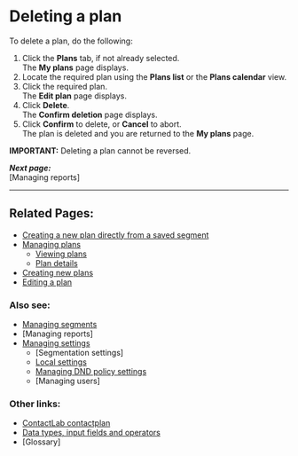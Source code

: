 # Deleting a plan

To delete a plan, do the following:

1. Click the **Plans** tab, if not already selected.  
  The **My plans** page displays.  
2. Locate the required plan using the **Plans list** or the **Plans calendar** view.  
3. Click the required plan.  
  The **Edit plan** page displays.  
1. Click **Delete**.  
  The **Confirm deletion** page displays.  
1. Click **Confirm** to delete, or **Cancel** to abort.  
  The plan is deleted and you are returned to the **My plans** page.  

**IMPORTANT:**
Deleting a plan cannot be reversed.  

***Next page:***  
[Managing reports]  

----------

## Related Pages:  

- [Creating a new plan directly from a saved segment](CreatingPlanFromSegment.md)  
- [Managing plans](ManagingPlans.md)  
  - [Viewing plans](ViewingPlans.md)  
  - [Plan details](PlanDetails.md)  
- [Creating new plans](CreatingNewPlans.md)  
- [Editing a plan](EditingPlan.md)  

### Also see:  

- [Managing segments](ManagingSegments.md)  
- [Managing reports]  
- [Managing settings](ManagingSettings.md)  
  - [Segmentation settings]  
  - [Local settings](LocalSettings.md)  
  - [Managing DND policy settings](ManagingDND.md)  
  - [Managing users]  

### Other links:  

- [ContactLab contactplan](Home.md)  
- [Data types, input fields and operators](InputBoxOperators.md)  
- [Glossary]  
